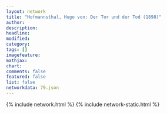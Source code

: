 ```yaml
---
layout: network
title: "Hofmannsthal, Hugo von: Der Tor und der Tod (1898)"
author:
description:
headline:
modified:
category:
tags: []
imagefeature: 
mathjax: 
chart: 
comments: false
featured: false
list: false
networkdata: 79.json
---
```

{% include network.html %}
{% include network-static.html %}
